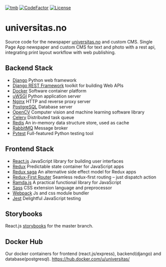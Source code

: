 [![tmb]][travis]
[![CodeFactor](https://www.codefactor.io/repository/github/universitas/universitas.no/badge)](https://www.codefactor.io/repository/github/universitas/universitas.no)
[![License](https://img.shields.io/badge/License-Apache%202.0-blue.svg)](./LICENSE)

# universitas.no

Source code for the newspaper [universitas.no][universitas] and custom CMS.
Single Page App newspaper and custom CMS for text and photo with a rest api,
integrating print layout workflow with web publishing.

## Backend Stack

- [Django](https://www.djangoproject.com/) Python web framework
- [Django REST Framework](https://www.django-rest-framework.org/) toolkit for building Web APIs
- [Docker](https://www.docker.com/) Software container platform
- [uWSGI](https://uwsgi-docs.readthedocs.io/en/latest/) Python application server
- [Nginx](https://nginx.org) HTTP and reverse proxy server
- [PostgreSQL](https://www.postgresql.org) Database server
- [OpenCV](https://opencv.org) Computer vision and machine learning software library
- [Celery](http://www.celeryproject.org/) Distributed task queue
- [Redis](https://redis.io) An in-memory data structure store, used as cache
- [RabbitMQ](https://www.rabbitmq.com/) Message broker
- [Pytest](https://docs.pytest.org/en/latest/index.html) Full-featured Python testing tool

## Frontend Stack

- [React.js](https://reactjs.org/) JavaScript library for building user interfaces
- [Redux](https://redux.js.org/) Predictable state container for JavaScript apps
- [Redux saga](https://redux-saga.js.org/) An alternative side effect model for Redux apps
- [Redux-First Router](https://github.com/faceyspacey/redux-first-router) Seamless redux-first routing – just dispatch action
- [Ramda.js](https://ramdajs.com/) A practical functional library for JavaScript
- [Sass](https://sass-lang.com/) CSS extension language and preprocessor
- [Webpack](https://webpack.js.org/) Js and css module bundler
- [Jest](https://jestjs.io/) Delightful JavaScript testing

## Storybooks

React.js [storybooks](https://universitas.github.io/universitas.no/) for the master branch.

## Docker Hub

Our docker containers for frontend (react.js/express), backend(django) and database(postgresql).
https://hub.docker.com/u/universitas/

[tmb]: https://travis-ci.org/universitas/universitas.no.svg?branch=master
[tdb]: https://travis-ci.org/universitas/universitas.no.svg?branch=develop
[travis]: https://travis-ci.org/universitas/universitas.no
[universitas]: https://universitas.no
